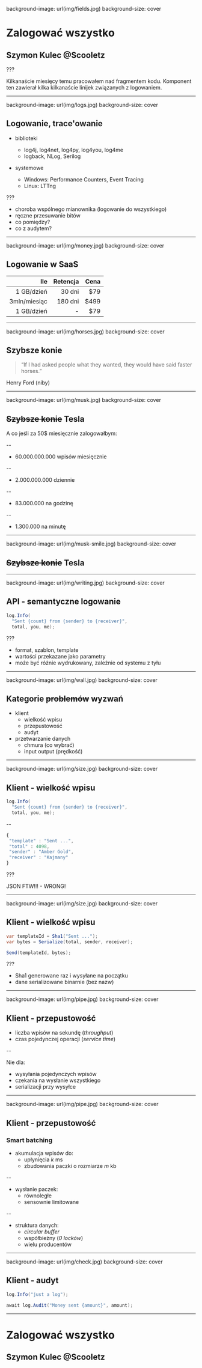 background-image: url(img/fields.jpg)
background-size: cover

# Zalogować wszystko

## Szymon Kulec @Scooletz

???

Kilkanaście miesięcy temu pracowałem nad fragmentem kodu. Komponent ten zawierał kilka kilkanaście linijek związanych z logowaniem.

---

background-image: url(img/logs.jpg)
background-size: cover

## Logowanie, trace'owanie

- biblioteki
  - log4j, log4net, log4py, log4you, log4me
  - logback, NLog, Serilog

- systemowe
  - Windows: Performance Counters, Event Tracing
  - Linux: LTTng

???

- choroba wspólnego mianownika (logowanie do wszystkiego)
- ręczne przesuwanie bitów
- co pomiędzy?
- co z audytem?

---

background-image: url(img/money.jpg)
background-size: cover

## Logowanie w SaaS

|Ile | Retencja | Cena |
| ---: |---:| ---:|
|1 GB/dzień | 30 dni|$79|
|3mln/miesiąc | 180 dni|$499|
|1 GB/dzień | - |$79|

---

background-image: url(img/horses.jpg)
background-size: cover

## Szybsze konie

> “If I had asked people what they wanted, they would have said faster horses.”

Henry Ford (niby)

---

background-image: url(img/musk.jpg)
background-size: cover

## ~~Szybsze konie~~ Tesla

A co jeśli za 50$ miesięcznie zalogowałbym:

--
- 60.000.000.000 wpisów miesięcznie

--
- 2.000.000.000 dziennie

--
- 83.000.000 na godzinę

--
- 1.300.000 na minutę

---

background-image: url(img/musk-smile.jpg)
background-size: cover

## ~~Szybsze konie~~ Tesla

---

background-image: url(img/writing.jpg)
background-size: cover

## API - semantyczne logowanie

```c#
log.Info(
  "Sent {count} from {sender} to {receiver}", 
  total, you, me);
```

???

- format, szablon, template
- wartości przekazane jako parametry
- może być różnie wydrukowany, zależnie od systemu z tyłu

---

background-image: url(img/wall.jpg)
background-size: cover

## Kategorie ~~problemów~~ wyzwań

- klient
  - wielkość wpisu
  - przepustowość
  - audyt
- przetwarzanie danych
  - chmura (co wybrać)
  - input output (prędkość)

---

background-image: url(img/size.jpg)
background-size: cover

## Klient - wielkość wpisu

```c#
log.Info(
  "Sent {count} from {sender} to {receiver}",
  total, you, me);
```

--

```js
{
 "template" : "Sent ...",
 "total" : 4098,
 "sender" : "Amber Gold",
 "receiver" : "Kajmany"
}
```

???

JSON FTW!!! - WRONG!

---

background-image: url(img/size.jpg)
background-size: cover

## Klient - wielkość wpisu

```c#
var templateId = Sha1("Sent ...");
var bytes = Serialize(total, sender, receiver);

Send(templateId, bytes);
```

???

- Sha1 generowane raz i wysyłane na początku
- dane serializowane binarnie (bez nazw)

---

background-image: url(img/pipe.jpg)
background-size: cover

## Klient - przepustowość

- liczba wpisów na sekundę (_throughput_)
- czas pojedynczej operacji (_service time_)

--

Nie dla:
- wysyłania pojedynczych wpisów
- czekania na wysłanie wszystkiego
- serializacji przy wysyłce

---

background-image: url(img/pipe.jpg)
background-size: cover

## Klient - przepustowość

### Smart batching

- akumulacja wpisów do:
  - upłynięcia _k_ ms
  - zbudowania paczki o rozmiarze _m_ kb

--
- wysłanie paczek:
  - równoległe
  - sensownie limitowane

--
- struktura danych:
   - _circular buffer_
   - współbieżny (_0 locków_)
   - wielu producentów

---

background-image: url(img/check.jpg)
background-size: cover   

## Klient - audyt

```c#
log.Info("just a log");

await log.Audit("Money sent {amount}", amount);
```

---

# Zalogować wszystko

## Szymon Kulec @Scooletz